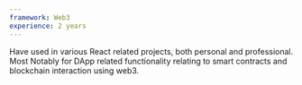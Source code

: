 ```yaml
---
framework: Web3
experience: 2 years
---
```


Have used in various React related projects, both personal and professional. Most Notably for DApp related functionality relating to smart contracts and blockchain interaction using web3.